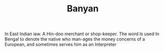 ---
title: Banyan
permalink: "/definitions/banyan.html"
body: In East Indian iaw. A Hin-doo merchant or shop-keeper. The word ls used In Bengal
  to denote the native who man-ages the money concerns of a European, and sometimes
  serves him as an Interpreter
published_at: '2018-07-07'
layout: post
---